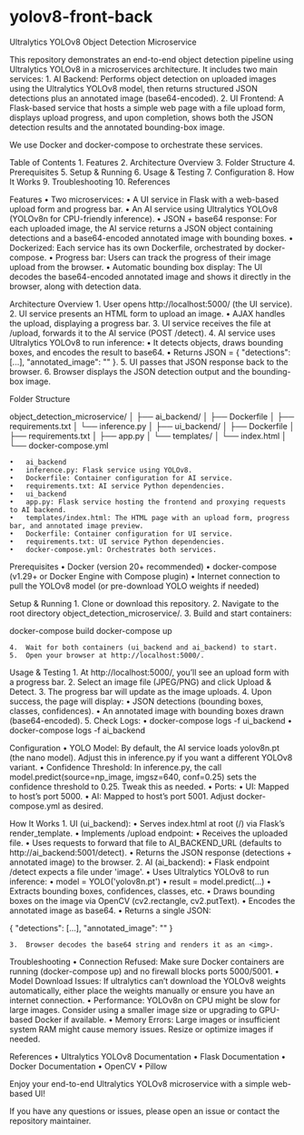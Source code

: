 # yolov8-front-back
Ultralytics YOLOv8 Object Detection Microservice

This repository demonstrates an end-to-end object detection pipeline using Ultralytics YOLOv8 in a microservices architecture. It includes two main services:
	1.	AI Backend: Performs object detection on uploaded images using the Ultralytics YOLOv8 model, then returns structured JSON detections plus an annotated image (base64-encoded).
	2.	UI Frontend: A Flask-based service that hosts a simple web page with a file upload form, displays upload progress, and upon completion, shows both the JSON detection results and the annotated bounding-box image.

We use Docker and docker-compose to orchestrate these services.

Table of Contents
	1.	Features
	2.	Architecture Overview
	3.	Folder Structure
	4.	Prerequisites
	5.	Setup & Running
	6.	Usage & Testing
	7.	Configuration
	8.	How It Works
	9.	Troubleshooting
	10.	References

Features
	•	Two microservices:
	•	A UI service in Flask with a web-based upload form and progress bar.
	•	An AI service using Ultralytics YOLOv8 (YOLOv8n for CPU-friendly inference).
	•	JSON + base64 response: For each uploaded image, the AI service returns a JSON object containing detections and a base64-encoded annotated image with bounding boxes.
	•	Dockerized: Each service has its own Dockerfile, orchestrated by docker-compose.
	•	Progress bar: Users can track the progress of their image upload from the browser.
	•	Automatic bounding box display: The UI decodes the base64-encoded annotated image and shows it directly in the browser, along with detection data.

Architecture Overview
	1.	User opens http://localhost:5000/ (the UI service).
	2.	UI service presents an HTML form to upload an image.
	•	AJAX handles the upload, displaying a progress bar.
	3.	UI service receives the file at /upload, forwards it to the AI service (POST /detect).
	4.	AI service uses Ultralytics YOLOv8 to run inference:
	•	It detects objects, draws bounding boxes, and encodes the result to base64.
	•	Returns JSON = { "detections": [...], "annotated_image": "<base64 string>" }.
	5.	UI passes that JSON response back to the browser.
	6.	Browser displays the JSON detection output and the bounding-box image.

Folder Structure

object_detection_microservice/
│
├── ai_backend/
│   ├── Dockerfile
│   ├── requirements.txt
│   └── inference.py
│
├── ui_backend/
│   ├── Dockerfile
│   ├── requirements.txt
│   ├── app.py
│   └── templates/
│       └── index.html
│
└── docker-compose.yml

	•	ai_backend
	•	inference.py: Flask service using YOLOv8.
	•	Dockerfile: Container configuration for AI service.
	•	requirements.txt: AI service Python dependencies.
	•	ui_backend
	•	app.py: Flask service hosting the frontend and proxying requests to AI backend.
	•	templates/index.html: The HTML page with an upload form, progress bar, and annotated image preview.
	•	Dockerfile: Container configuration for UI service.
	•	requirements.txt: UI service Python dependencies.
	•	docker-compose.yml: Orchestrates both services.

Prerequisites
	•	Docker (version 20+ recommended)
	•	docker-compose (v1.29+ or Docker Engine with Compose plugin)
	•	Internet connection to pull the YOLOv8 model (or pre-download YOLO weights if needed)

Setup & Running
	1.	Clone or download this repository.
	2.	Navigate to the root directory object_detection_microservice/.
	3.	Build and start containers:

docker-compose build
docker-compose up


	4.	Wait for both containers (ui_backend and ai_backend) to start.
	5.	Open your browser at http://localhost:5000/.

Usage & Testing
	1.	At http://localhost:5000/, you’ll see an upload form with a progress bar.
	2.	Select an image file (JPEG/PNG) and click Upload & Detect.
	3.	The progress bar will update as the image uploads.
	4.	Upon success, the page will display:
	•	JSON detections (bounding boxes, classes, confidences).
	•	An annotated image with bounding boxes drawn (base64-encoded).
	5.	Check Logs:
	•	docker-compose logs -f ui_backend
	•	docker-compose logs -f ai_backend

Configuration
	•	YOLO Model: By default, the AI service loads yolov8n.pt (the nano model). Adjust this in inference.py if you want a different YOLOv8 variant.
	•	Confidence Threshold: In inference.py, the call model.predict(source=np_image, imgsz=640, conf=0.25) sets the confidence threshold to 0.25. Tweak this as needed.
	•	Ports:
	•	UI: Mapped to host’s port 5000.
	•	AI: Mapped to host’s port 5001.
Adjust docker-compose.yml as desired.

How It Works
	1.	UI (ui_backend):
	•	Serves index.html at root (/) via Flask’s render_template.
	•	Implements /upload endpoint:
	•	Receives the uploaded file.
	•	Uses requests to forward that file to AI_BACKEND_URL (defaults to http://ai_backend:5001/detect).
	•	Returns the JSON response (detections + annotated image) to the browser.
	2.	AI (ai_backend):
	•	Flask endpoint /detect expects a file under 'image'.
	•	Uses Ultralytics YOLOv8 to run inference:
	•	model = YOLO('yolov8n.pt')
	•	result = model.predict(...)
	•	Extracts bounding boxes, confidences, classes, etc.
	•	Draws bounding boxes on the image via OpenCV (cv2.rectangle, cv2.putText).
	•	Encodes the annotated image as base64.
	•	Returns a single JSON:

{ 
  "detections": [...], 
  "annotated_image": "<base64>" 
}


	3.	Browser decodes the base64 string and renders it as an <img>.

Troubleshooting
	•	Connection Refused: Make sure Docker containers are running (docker-compose up) and no firewall blocks ports 5000/5001.
	•	Model Download Issues: If ultralytics can’t download the YOLOv8 weights automatically, either place the weights manually or ensure you have an internet connection.
	•	Performance: YOLOv8n on CPU might be slow for large images. Consider using a smaller image size or upgrading to GPU-based Docker if available.
	•	Memory Errors: Large images or insufficient system RAM might cause memory issues. Resize or optimize images if needed.

References
	•	Ultralytics YOLOv8 Documentation
	•	Flask Documentation
	•	Docker Documentation
	•	OpenCV
	•	Pillow

Enjoy your end-to-end Ultralytics YOLOv8 microservice with a simple web-based UI!

If you have any questions or issues, please open an issue or contact the repository maintainer.
